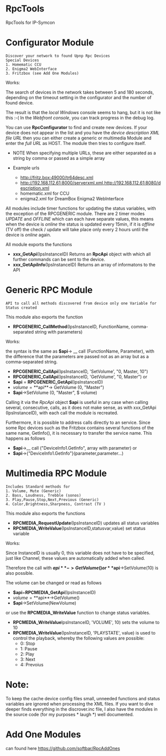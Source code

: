 # RpcTools
RpcTools for IP-Symcon


# Configurator Module 

	Discover your network to found Upnp Rpc Devices
	Special Devices 
	1. Homematic CCU
	2. Enigma2 WebInterface
	3. Fritzbox (see Add One Modules)
  

Works:

The search of devices in the network takes between 5 and 180 seconds, 
depending on the timeout setting in the configurator and the number 
of found device.

The result is that the *local Windows* console seems to hang, but it is not like this :-(
In the *Webfront console*, you can track progress in the debug log.
 
You can use **RpcConfigurator** to find and create new devices. 
If your device does not appear in the list and you have the *device 
description XML file URL* then you can either create a generic or multimedia
Module and enter the *full URL* as HOST. The module then tries to configure itself.
- NOTE When specifying multiple URLs, these are either separated as a string by comma or passed as a simple array

- Example urls
	- http://fritz.box:49000/tr64desc.xml
	- http://192.168.112.61:8000/serverxml.xml,http://192.168.112.61:8080/description.xml
	- homematic.xml 	for CCU
	- enigma2.xml 		for DreamBox Enigma2 WebInterface

All modules include timer functions for updating the status variables, with the exception of the RPCGENERIC module.
There are 2 timer modes *UPDATE* and *OFFLINE* which can each have separate values, this means when the device is *online* 
the status is updated every 15min, if it is *offline* (TV off) the check / update will take place only every 2 hours 
until the device is *online* again.

All module exports the functions
- **xxx_GetApi**(IpsInstanceID)		Returns an **RpcApi** object with which all further commands can be sent to the device.
- **xxx_GetApiInfo**(IpsInstanceID) Returns an array of informatons to the API


# Generic RPC Module 
	API to call all methods discovered from device only one Variable for Status created

This module also exports the function
- **RPCGENERIC_CallMethod**(IpsInstanceID, FunctionName, comma-separated string with parameters)

Works:

the syntax is the same as **$api**-> __ call (FunctionName, Parameter), with the difference that the parameters are passed not as an array but as a comma-separated string.
- **RPCGENERIC_CallApi**(IpsInstanceID, 'SetVolume', "0, Master, 10")
- **RPCGENERIC_CallApi**(IpsInstanceID, 'GetVolume', "0, Master")
or
- **$api** = **RPCGENERIC_GetApi**(IpsInstanceID)
- $volume = **$api**-> GetVolume (0, "Master")
- **$api**->SetVolume (0, "Master", $ volume)

Calling it via the *RpcApi* object **$api** is useful in any case when calling several, consecutive, calls, as it does not make sense, as with xxx_GetApi (IpsInstanceID), with each call the module is recreated.

Furthermore, it is possible to address calls directly to an service. Since some Rpc devices such
as the Fritzbox contains several functions of the same name, GetInfo(), it is
necessary to transfer the service name. This happens as follows
- **$api**->__ call ("DeviceInfo1.GetInfo", array with parameter)
or
- **$api**->{"DeviceInfo1.GetInfo"}(parameter,parameter...)


# Multimedia RPC Module 
	Includes Standard methods for
	1. Volume, Mute (Generic)
	2. Bass, Loudness, Trebble (sonos)
	3. Play,Pause,Stop,Next,Previous (Generic)
	4. Color,Brightness,Sharpness, Contrast (TV )

This module also exports the functions
- **RPCMEDIA_RequestUpdate**(IpsInstanceID) 				updates all status variables
- **RPCMEDIA_WriteValue**(IpsInstanceID,statusvar,value) 	set status variable

Works:

Since InstanceID is usually 0, this variable does not have to be specified, just
like Channel, these values are automatically added when called.

Therefore the call with **$api**->GetVolume() or **$api**->SetVolume(10) is also possible.

The volume can be changed or read as follows
- **$api**=**RPCMEDIA_GetApi**(IpsInstanceID)
- $volume=**$api**->GetVolume()
- **$api**->SetVolume(NewVolume)

or use the **RPCMEDIA_WriteValue** function to change status variables.
- **RPCMEDIA_WriteValue**IpsInstanceID, 'VOLUME', 10) sets the volume to 10
- **RPCMEDIA_WriteValue**(IpsInstanceID, 'PLAYSTATE', value) is used to control the playback, whereby the following values are possible: 
	- 0: Stop
	- 1: Pause
	- 2: Play
	- 3: Next
	- 4: Prevoius	

# Note: 
To keep the cache device config files small, unneeded functions and status variables are ignored when processing the XML files.
If you want to dive deeper finds everything in the discrover.inc file, I also have the modules in the source code (for my purposes * laugh *) well documented.


# Add One Modules

can found here <https://github.com/softbar/RpcAddOnes> 
